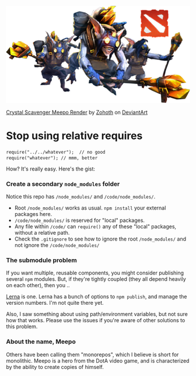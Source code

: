 ![DotA - Meepo](/meepo.png?raw=true "DotA - Meepo")

<a href="http://zohoth.deviantart.com/art/Crystal-Scavenger-Meepo-Render-560975279">Crystal Scavenger Meepo Render</a> by <span class="username-with-symbol u"><a class="u regular username" href="http://zohoth.deviantart.com/">Zohoth</a><span class="user-symbol regular" data-quicktip-text="" data-show-tooltip="" data-gruser-type="regular"></span></span> on <a href="http://www.deviantart.com">DeviantArt</a>

# Stop using relative requires

```
require("../../whatever");  // no good
require("whatever"); // mmm, better
```

How?  It's really easy.  Here's the gist:

### Create a secondary `node_modules` folder

Notice this repo has `/node_modules/` and `/code/node_modules/`.

- Root `/node_modules/` works as usual.  `npm install` your external packages here.
- `/code/node_modules/` is reserved for "local" packages.
- Any file within `/code/` can `require()` any of these "local" packages, without a relative path.
- Check the `.gitignore` to see how to ignore the root `/node_modules/` and not ignore the `/code/node_modules/`

### The submodule problem

If you want multiple, reusable components, you might consider publishing several `npm` modules.  But, if they're tightly coupled (they all depend heavily on each other), then you ..

[Lerna](https://github.com/lerna/lerna) is one.  Lerna has a bunch of options to `npm publish`, and manage the version numbers.  I'm not quite there yet.

Also, I saw something about using path/environment variables, but not sure how that works.  Please use the issues if you're aware of other solutions to this problem.


### About the name, Meepo

Others have been calling them "monorepos", which I believe is short for monolithic.  Meepo is a hero from the DotA video game, and is characterized by the ability to create copies of himself.
